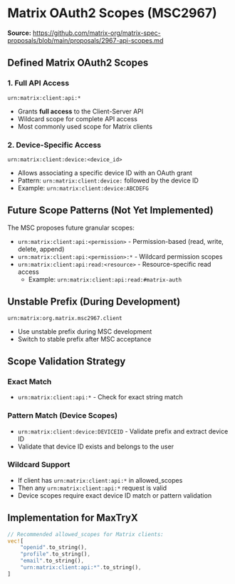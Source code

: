 # Matrix OAuth2 Scopes (MSC2967)

**Source:** https://github.com/matrix-org/matrix-spec-proposals/blob/main/proposals/2967-api-scopes.md

## Defined Matrix OAuth2 Scopes

### 1. Full API Access
```
urn:matrix:client:api:*
```
- Grants **full access** to the Client-Server API
- Wildcard scope for complete API access
- Most commonly used scope for Matrix clients

### 2. Device-Specific Access
```
urn:matrix:client:device:<device_id>
```
- Allows associating a specific device ID with an OAuth grant
- Pattern: `urn:matrix:client:device:` followed by the device ID
- Example: `urn:matrix:client:device:ABCDEFG`

## Future Scope Patterns (Not Yet Implemented)

The MSC proposes future granular scopes:
- `urn:matrix:client:api:<permission>` - Permission-based (read, write, delete, append)
- `urn:matrix:client:api:<permission>:*` - Wildcard permission scopes
- `urn:matrix:client:api:read:<resource>` - Resource-specific read access
  - Example: `urn:matrix:client:api:read:#matrix-auth`

## Unstable Prefix (During Development)
```
urn:matrix:org.matrix.msc2967.client
```
- Use unstable prefix during MSC development
- Switch to stable prefix after MSC acceptance

## Scope Validation Strategy

### Exact Match
- `urn:matrix:client:api:*` - Check for exact string match

### Pattern Match (Device Scopes)
- `urn:matrix:client:device:DEVICEID` - Validate prefix and extract device ID
- Validate that device ID exists and belongs to the user

### Wildcard Support
- If client has `urn:matrix:client:api:*` in allowed_scopes
- Then any `urn:matrix:client:api:*` request is valid
- Device scopes require exact device ID match or pattern validation

## Implementation for MaxTryX

```rust
// Recommended allowed_scopes for Matrix clients:
vec![
    "openid".to_string(),
    "profile".to_string(),
    "email".to_string(),
    "urn:matrix:client:api:*".to_string(),
]
```
